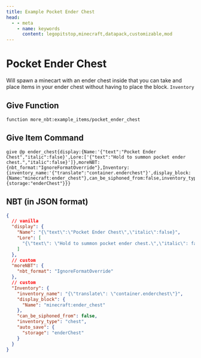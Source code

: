 ```yaml
---
title: Example Pocket Ender Chest
head:
  - - meta
    - name: keywords
      content: legopitstop,minecraft,datapack,customizable,mod
---
```


# Pocket Ender Chest

Will spawn a minecart with an ender chest inside that you can take and place items in your ender chest without having to place the block. `Inventory`

## Give Function

```
function more_nbt:example_items/pocket_ender_chest
```

## Give Item Command

```
give @p ender_chest{display:{Name:'{"text":"Pocket Ender Chest","italic":false}',Lore:['{"text":"Hold to summon pocket ender chest.","italic":false}']},moreNBT:{nbt_format:"IgnoreFormatOverride"},Inventory:{inventory_name:'{"translate":"container.enderchest"}',display_block:{Name:"minecraft:ender_chest"},can_be_siphoned_from:false,inventory_type:"chest",auto_save:{storage:"enderChest"}}}
```

## NBT (in JSON format)

```json
{
  // vanilla
  "display": {
    "Name": "{\"text\":\"Pocket Ender Chest\",\"italic\":false}",
    "Lore": [
      "{\"text\": \"Hold to summon pocket ender chest.\",\"italic\": false}"
    ]
  },
  // custom
  "moreNBT": {
    "nbt_format": "IgnoreFormatOverride"
  },
  // custom
  "Inventory": {
    "inventory_name": "{\"translate\": \"container.enderchest\"}",
    "display_block": {
      "Name": "minecraft:ender_chest"
    },
    "can_be_siphoned_from": false,
    "inventory_type": "chest",
    "auto_save": {
      "storage": "enderChest"
    }
  }
}
```
